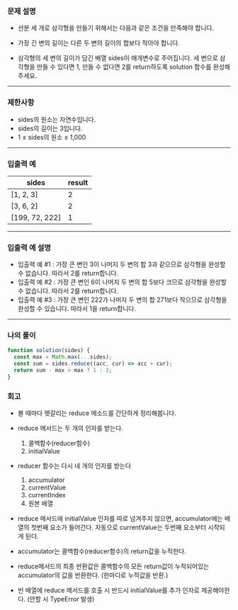 ### 문제 설명

- 선분 세 개로 삼각형을 만들기 위해서는 다음과 같은 조건을 만족해야 합니다.

- 가장 긴 변의 길이는 다른 두 변의 길이의 합보다 작아야 합니다.
- 삼각형의 세 변의 길이가 담긴 배열 sides이 매개변수로 주어집니다. 세 변으로 삼각형을 만들 수 있다면 1, 만들 수 없다면 2를 return하도록 solution 함수를 완성해주세요.

---

### 제한사항

- sides의 원소는 자연수입니다.
- sides의 길이는 3입니다.
- 1 ≤ sides의 원소 ≤ 1,000

---

### 입출력 예

| sides          | result |
| -------------- | ------ |
| [1, 2, 3]      | 2      |
| [3, 6, 2]      | 2      |
| [199, 72, 222] | 1      |

---

### 입출력 예 설명

- 입출력 예 #1 : 가장 큰 변인 3이 나머지 두 변의 합 3과 같으므로 삼각형을 완성할 수 없습니다. 따라서 2를 return합니다.
- 입출력 예 #2 : 가장 큰 변인 6이 나머지 두 변의 합 5보다 크므로 삼각형을 완성할 수 없습니다. 따라서 2를 return합니다.
- 입출력 예 #3 : 가장 큰 변인 222가 나머지 두 변의 합 271보다 작으므로 삼각형을 완성할 수 있습니다. 따라서 1을 return합니다.

---

### 나의 풀이

```javascript
function solution(sides) {
  const max = Math.max(...sides);
  const sum = sides.reduce((acc, cur) => acc + cur);
  return sum - max > max ? 1 : 2;
}
```

### 회고

- 볼 때마다 헷갈리는 reduce 메소드를 간단하게 정리해봅니다.
- reduce 메서드는 두 개의 인자를 받는다.
  1. 콜백함수(reducer함수)
  2. initialValue
- reducer 함수는 다시 네 개의 인자를 받는다

  1. accumulator
  2. currentValue
  3. currentIndex
  4. 원본 배열

- reduce 메서드에 initialValue 인자를 따로 넘겨주지 않으면, accumulator에는 배열의 첫번째 요소가 들어간다. 자동으로 currentValue는 두번째 요소부터 시작되게 된다.

- accumulator는 콜백함수(reducer함수)의 return값을 누적한다.
- reduce메서드의 최종 반환값은 콜백함수의 모든 return값이 누적되어있는 accumulator의 값을 반환한다. (한마디로 누적값을 반환.)

- 빈 배열에 reduce 메서드를 호출 시 반드시 initialValue를 추가 인자로 제공해야한다. (안할 시 TypeError 발생)
